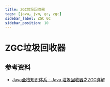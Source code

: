 ```yaml
---
title: ZGC垃圾回收器
tags: [java, jvm, gc, zgc]
sidebar_label: ZGC GC
sidebar_position: 10
---
```


# ZGC垃圾回收器

## 参考资料

* [Java全栈知识体系 - Java 垃圾回收器之ZGC详解](https://pdai.tech/md/java/jvm/java-jvm-gc-zgc.html)